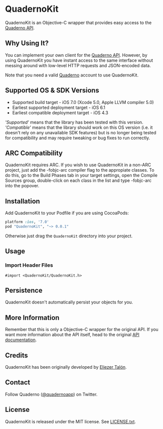 # QuadernoKit

QuadernoKit is an Objective-C wrapper that provides easy access to the [Quaderno API](https://github.com/recrea/quaderno-api).


## Why Using It?

You can implement your own client for the [Quaderno API](https://github.com/quaderno/quaderno-api). However, by using QuadernoKit you have instant access to the same interface without messing around with low-level HTTP requests and JSON-encoded data.

Note that you need a valid [Quaderno](https://quaderno.io) account to use QuadernoKit.


## Supported OS & SDK Versions

* Supported build target - iOS 7.0 (Xcode 5.0, Apple LLVM compiler 5.0)
* Earliest supported deployment target - iOS 6.1
* Earliest compatible deployment target - iOS 4.3

*'Supported'* means that the library has been tested with this version. *'Compatible'* means that the library should work on this OS version (i.e. it doesn't rely on any unavailable SDK features) but is no longer being tested for compatibility and may require tweaking or bug fixes to run correctly.


## ARC Compatibility

QuadernoKit requires ARC. If you wish to use QuadernoKit in a non-ARC project, just add the -fobjc-arc compiler flag to the appropiate classes. To do this, go to the Build Phases tab in your target settings, open the Compile Sources group, double-click on each class in the list and type -fobjc-arc into the popover.


## Installation

Add QuadernoKit to your Podfile if you are using CocoaPods:

```ruby
platform :ios, '7.0'
pod "QuadernoKit", "~> 0.0.1"
```

Otherwise just drag the `QuadernoKit` directory into your project.


## Usage


### Import Header Files

```objc
#import <QuadernoKit/QuadernoKit.h>
```


## Persistence

QuadernoKit doesn't automatically persist your objects for you.


## More Information

Remember that this is only a Objective-C wrapper for the original API. If you want more information about the API itself, head to the original [API documentation](https://github.com/quaderno/quaderno-api).


## Credits

QuadernoKit has been originally developed by [Eliezer Talón](https://github.com/elitalon).


## Contact

Follow Quaderno ([@quadernoapp](https://twitter.com/quadernoapp)) on Twitter.


## License

QuadernoKit is released under the MIT license. See [LICENSE.txt](https://github.com/elitalon/QuadernoKit/blob/master/LICENSE.txt).
